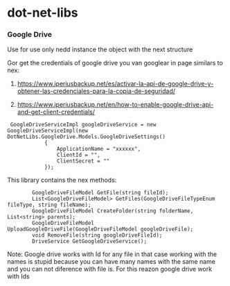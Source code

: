 # dot-net-libs

### Google Drive

Use for use only nedd instance the object with the next structure


Gor get the credentials of google drive you van googlear in page similars to nex:

1. https://www.iperiusbackup.net/es/activar-la-api-de-google-drive-y-obtener-las-credenciales-para-la-copia-de-seguridad/

1. https://www.iperiusbackup.net/en/how-to-enable-google-drive-api-and-get-client-credentials/

```
 GoogleDriveServiceImpl googleDriveService = new GoogleDriveServiceImpl(new DotNetLibs.GoogleDrive.Models.GoogleDriveSettings()
            {
                ApplicationName = "xxxxxx",
                ClientId = "",
                ClientSecret = ""
            });
```

This library contains the nex methods: 

```
        GoogleDriveFileModel GetFile(string fileId);
        List<GoogleDriveFileModel> GetFiles(GoogleDriveFileTypeEnum fileType, string fileName);
        GoogleDriveFileModel CreateFolder(string folderName, List<string> parents);
        GoogleDriveFileModel UploadGoogleDriveFile(GoogleDriveFileModel googleDriveFile);
        void RemoveFile(string googleDriveFileId);
        DriveService GetGoogleDriveService();

```

Note: Google drive works with Id for any file in that case working with the names is stupid because you can have many names with the same name and you can not diference with file is.
For this reazon google drive work with Ids
